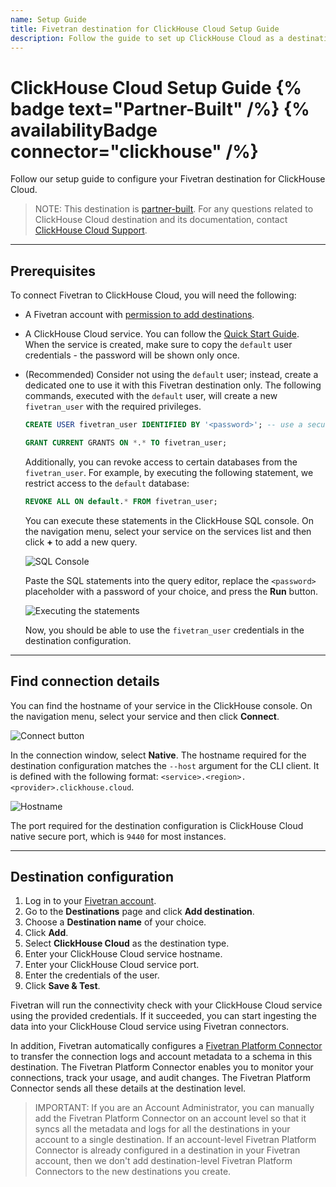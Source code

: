 ```yaml
---
name: Setup Guide
title: Fivetran destination for ClickHouse Cloud Setup Guide
description: Follow the guide to set up ClickHouse Cloud as a destination.
---
```


# ClickHouse Cloud Setup Guide {% badge text="Partner-Built" /%} {% availabilityBadge connector="clickhouse" /%}

Follow our setup guide to configure your Fivetran destination for ClickHouse Cloud.

> NOTE: This destination is [partner-built](/docs/partner-built-program). For any questions related to ClickHouse Cloud
> destination and its documentation, contact [ClickHouse Cloud Support](mailto:support@clickhouse.com).

---

## Prerequisites

To connect Fivetran to ClickHouse Cloud, you will need the following:

- A Fivetran account with
  [permission to add destinations](/docs/using-fivetran/fivetran-dashboard/account-settings/role-based-access-control#legacyandnewrbacmodel).
- A ClickHouse Cloud service. You can follow the [Quick Start Guide](https://clickhouse.com/docs/en/cloud-quick-start).
  When the service is created, make sure to copy the `default` user credentials - the password will be shown only once.
- (Recommended) Consider not using the `default` user; instead, create a dedicated one to use it with this Fivetran
  destination only. The following commands, executed with the `default` user, will create a new `fivetran_user` with the
  required privileges.

   ```sql
   CREATE USER fivetran_user IDENTIFIED BY '<password>'; -- use a secure password generator

   GRANT CURRENT GRANTS ON *.* TO fivetran_user;
   ```

  Additionally, you can revoke access to certain databases from the `fivetran_user`.
  For example, by executing the following statement, we restrict access to the `default` database:

  ```sql
  REVOKE ALL ON default.* FROM fivetran_user;
  ```

  You can execute these statements in the ClickHouse SQL console. On the navigation menu, select your service 
  on the services list and then click **+** to add a new query.

  ![SQL Console](./_assets/clickhouse_setup_guide3.png)

  Paste the SQL statements into the query editor, replace the `<password>` placeholder with a password of your choice,
  and press the **Run** button.

  ![Executing the statements](./_assets/clickhouse_setup_guide4.png)

  Now, you should be able to use the `fivetran_user` credentials in the destination configuration.

---

## Find connection details

You can find the hostname of your service in the ClickHouse console. On the navigation menu, select your service 
and then click **Connect**.

![Connect button](./_assets/clickhouse_setup_guide1.png)

In the connection window, select **Native**. The hostname required for the destination configuration matches the `--host`
argument for the CLI client. It is defined with the following format: `<service>.<region>.<provider>.clickhouse.cloud`.

![Hostname](./_assets/clickhouse_setup_guide2.png)

The port required for the destination configuration is ClickHouse Cloud native secure port, which is `9440` for most
instances.

---

## Destination configuration

1. Log in to your [Fivetran account](https://fivetran.com/login).
2. Go to the **Destinations** page and click **Add destination**.
3. Choose a **Destination name** of your choice.
4. Click **Add**.
5. Select **ClickHouse Cloud** as the destination type.
6. Enter your ClickHouse Cloud service hostname.
7. Enter your ClickHouse Cloud service port.
8. Enter the credentials of the user.
9. Click **Save & Test**.

Fivetran will run the connectivity check with your ClickHouse Cloud service using the provided credentials. If it
succeeded, you can start ingesting the data into your ClickHouse Cloud service using Fivetran connectors.

In addition, Fivetran automatically configures a [Fivetran Platform Connector](/docs/logs/fivetran-platform) to transfer
the connection logs and account metadata to a schema in this destination. The Fivetran Platform Connector enables you to
monitor your connections, track your usage, and audit changes. The Fivetran Platform Connector sends all these details at the destination
level.

> IMPORTANT: If you are an Account Administrator, you can manually add the Fivetran Platform Connector on an account level so that it syncs all the metadata and logs for all the destinations in your account to a single destination. If an account-level Fivetran Platform Connector is already configured in a destination in your Fivetran account, then we don't add destination-level Fivetran Platform Connectors to the new destinations you create.
